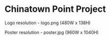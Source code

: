 # Chinatown Point Project

Logo resolution - logo.png (480W x 138H)

Poster resolution - poster.jpg (960W x 1040H)

